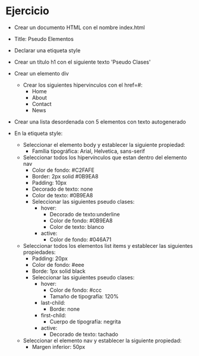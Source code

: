 # Ejercicio 

* Crear un documento HTML con el nombre index.html

* Title: Pseudo Elementos
* Declarar una etiqueta style
* Crear un título h1 con el siguiente texto 'Pseudo Clases'
* Crear un elemento div
  * Crear los siguientes hipervinculos con el href=#:
    * Home
    * About
    * Contact
    * News
* Crear una lista desordenada con 5 elementos con texto autogenerado
* En la etiqueta style:
  * Seleccionar el elemento body y establecer la siguiente propiedad:
    * Família tipográfica: Arial, Helvetica, sans-serif
  * Seleccionar todos los hipervínculos que estan dentro del elemento nav
    * Color de fondo: #C2FAFE
    * Border: 2px solid #0B9EA8
    * Padding: 10px
    * Decorado de texto: none
    * Color de texto: #0B9EA8
    * Seleccionar las siguientes pseudo clases:
      * hover:
        * Decorado de texto:underline
        * Color de fondo: #0B9EA8
        * Color de texto: blanco
      * active:
        * Color de fondo: #046A71
  * Seleccionar todos los elementos list items  y establecer las siguientes propiedades:
    * Padding: 20px
    * Color de fondo: #eee
    * Borde: 1px solid black
    * Seleccionar las siguientes pseudo clases:
      * hover:
        * Color de fondo: #ccc
        * Tamaño de tipografía: 120%
      * last-child:
        * Borde: none
      * first-child:
        * Cuerpo de tipografía: negrita
      * active:
        * Decorado de texto: tachado
  * Seleccionar el elemento nav y establecer la siguiente propiedad:
    * Margen inferior: 50px